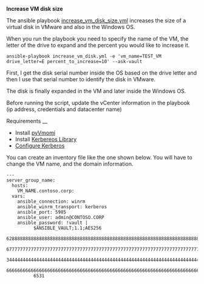 **Increase VM disk size**

The ansible playbook [increase_vm_disk_size.yml](increase_vm_disk_size.yml) increases the size of a virtual disk in VMware and also in the Windows OS.  

When you run the playbook you need to specify the name of the VM, the letter of the drive to expand and the percent you would like to increase it. 
```
ansible-playbook increase_vm_disk.yml -e 'vm_name=TEST_VM drive_letter=E percent_to_increase=10' --ask-vault
```
First, I get the disk serial number inside the OS based on the drive letter and then I use that serial number to identify the disk in VMware. 

The disk is finally expanded in the VM and later inside the Windows OS. 

Before running the script, update the vCenter information in the playbook (ip address, credentials and datacenter name) 

Requirements
__
* Install [pyVmomi](https://github.com/vmware/pyvmomi) 
* Install [Kerbereos Library](https://docs.ansible.com/ansible/latest/user_guide/windows_winrm.html#installing-the-kerberos-library) 
* [Configure Kerberos](https://docs.ansible.com/ansible/latest/user_guide/windows_winrm.html#configuring-host-kerberos)

You can create an inventory file like the one shown below. You will have to change the VM name, and the domain information.  
```
---
server_group_name:
  hosts:
    VM_NAME.contoso.corp:
  vars:
    ansible_connection: winrm
    ansible_winrm_transport: kerberos
    ansible_port: 5985
    ansible_user: admin@CONTOSO.CORP
    ansible_password: !vault |
          $ANSIBLE_VAULT;1.1;AES256
          62888888888888888888888888888888888888888888888888888888888888888888888888888888
          67777777777777777777777777777777777777777777777777777777777777777777777777777776
          34444444444444444444444444444444444444444444444444444444444444444444444444444441
          66666666666666666666666666666666666666666666666666666666666666666666666666666663
          6531
```

